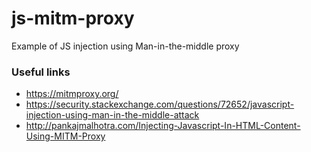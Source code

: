 # js-mitm-proxy
Example of JS injection using Man-in-the-middle proxy

### Useful links
* https://mitmproxy.org/
* https://security.stackexchange.com/questions/72652/javascript-injection-using-man-in-the-middle-attack
* http://pankajmalhotra.com/Injecting-Javascript-In-HTML-Content-Using-MITM-Proxy
